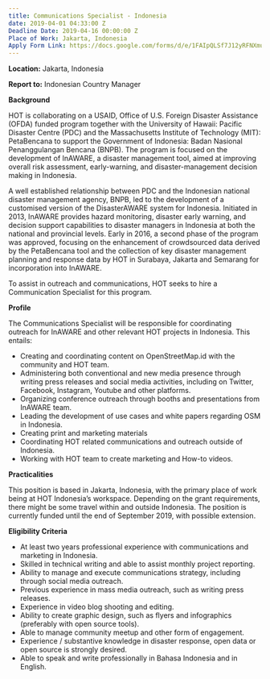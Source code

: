 ```yaml
---
title: Communications Specialist - Indonesia
date: 2019-04-01 04:33:00 Z
Deadline Date: 2019-04-16 00:00:00 Z
Place of Work: Jakarta, Indonesia
Apply Form Link: https://docs.google.com/forms/d/e/1FAIpQLSf7J12yRFNXmuvxkdxXdrCd2cJGwhrpCj9NeX5-P03ZldaX9g/viewform
---
```


**Location:** Jakarta, Indonesia

**Report to:** Indonesian Country Manager



**Background**

HOT is collaborating on a USAID, Office of U.S. Foreign Disaster Assistance (OFDA) funded program together with the University of Hawaii: Pacific Disaster Centre (PDC) and the Massachusetts Institute of Technology (MIT): PetaBencana to support the Government of Indonesia: Badan Nasional Penanggulangan Bencana (BNPB). The program is focused on the development of InAWARE, a disaster management tool, aimed at improving overall risk assessment, early-warning, and disaster-management decision making in Indonesia.

A well established relationship between PDC and the Indonesian national disaster management agency, BNPB, led to the development of a customised version of the DisasterAWARE system for Indonesia. Initiated in 2013, InAWARE provides hazard monitoring, disaster early warning, and decision support capabilities to disaster managers in Indonesia at both the national and provincial levels. Early in 2016, a second phase of the program was approved, focusing on the enhancement of crowdsourced data derived by the PetaBencana tool and the collection of key disaster management planning and response data by HOT in Surabaya, Jakarta and Semarang for incorporation into InAWARE.

To assist in outreach and communications, HOT seeks to hire a Communication Specialist for this program. 

**Profile**

The Communications Specialist will be responsible for coordinating outreach for InAWARE and other relevant HOT projects in Indonesia. This entails:
* Creating and coordinating content on OpenStreetMap.id with the community and HOT team.
* Administering both conventional and new media presence through writing press releases and social media activities, including on Twitter, Facebook, Instagram, Youtube and other platforms.
* Organizing conference outreach through booths and presentations from InAWARE team.
* Leading the development of use cases and white papers regarding OSM in Indonesia.
* Creating print and marketing materials
* Coordinating HOT related communications and outreach outside of Indonesia.
* Working with HOT team to create marketing and How-to videos. 

**Practicalities**

This position is based in Jakarta, Indonesia, with the primary place of work being at HOT Indonesia’s workspace. Depending on the grant requirements, there might be some travel within and outside Indonesia. The position is currently funded until the end of September 2019, with possible extension.

**Eligibility Criteria**

* At least two years professional experience with communications and marketing in Indonesia.
* Skilled in technical writing and able to assist monthly project reporting. 
* Ability to manage and execute communications strategy, including through social media outreach.
* Previous experience in mass media outreach, such as writing press releases.
* Experience in video blog shooting and editing.
* Ability to create graphic design, such as flyers and infographics (preferably with open source tools).
* Able to manage community meetup and other form of engagement.
* Experience / substantive knowledge in disaster response, open data or open source is strongly desired.
* Able to speak and write professionally in Bahasa Indonesia and in English.
